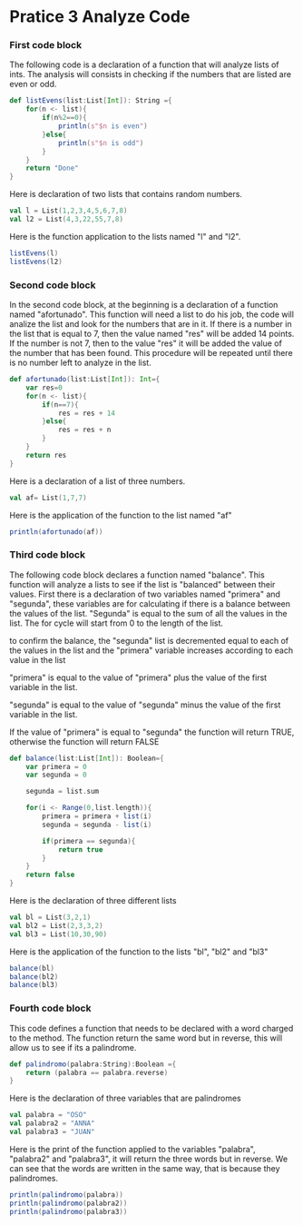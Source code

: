 # Pratice 3 Analyze Code

### First code block

The following code is a declaration of a function that will analyze lists of ints. The analysis will consists in checking if the numbers that are listed are even or odd.

```scala
def listEvens(list:List[Int]): String ={
    for(n <- list){
        if(n%2==0){
            println(s"$n is even")
        }else{
            println(s"$n is odd")
        }
    }
    return "Done"
}
```

Here is declaration of two lists that contains random numbers.

```scala
val l = List(1,2,3,4,5,6,7,8)
val l2 = List(4,3,22,55,7,8)
```

Here is the function application to the lists named "l" and "l2".

```scala
listEvens(l)
listEvens(l2)
```


### Second code block

In the second code block, at the beginning is a declaration of a function named "afortunado". This function will  need a list to do his job, the code will analize the list and look for the numbers that are in it. If there is a number in the list that is equal to 7, then the value named "res" will be added 14 points. If the number is not 7, then to the value "res" it will be added the value of the number that has been found. This procedure will be repeated until there is no number left to analyze in the list.

```scala
def afortunado(list:List[Int]): Int={
    var res=0
    for(n <- list){
        if(n==7){
            res = res + 14
        }else{
            res = res + n
        }
    }
    return res
}

```
Here is a declaration of a list of three numbers.

```scala
val af= List(1,7,7)
```

Here is the application of the function to the list named "af"

```scala
println(afortunado(af))
```


### Third code block

The following code block declares a function named "balance". This function will analyze a lists to see if the list is "balanced" between their values. First there is a declaration of two variables named "primera" and "segunda", these variables are for calculating if there is a balance between the values of the list. "Segunda" is equal to the sum of all the values in the list. The for cycle will start from 0 to the length of the list.

to confirm the balance, the "segunda" list is decremented equal to each of the values in the list and the "primera" variable increases according to each value in the list

"primera" is equal to the value of "primera" plus the value of the first variable in the list.

"segunda" is equal to the value of "segunda" minus the value of the first variable in the list.

If the value of "primera" is equal to "segunda" the function will return TRUE, otherwise the function will return FALSE

```scala
def balance(list:List[Int]): Boolean={
    var primera = 0
    var segunda = 0

    segunda = list.sum

    for(i <- Range(0,list.length)){
        primera = primera + list(i)
        segunda = segunda - list(i)

        if(primera == segunda){
            return true
        }
    }
    return false 
}
```

Here is the declaration of three different lists

```scala
val bl = List(3,2,1)
val bl2 = List(2,3,3,2)
val bl3 = List(10,30,90)
```

Here is the application of the function to the lists "bl", "bl2" and "bl3"

```scala
balance(bl)
balance(bl2)
balance(bl3)
```


### Fourth code block

This code defines a function that needs to be declared with a word charged to the method. The function return the same word but in reverse, this will allow us to see if its a palindrome.

```scala
def palindromo(palabra:String):Boolean ={
    return (palabra == palabra.reverse)
}
```

Here is the declaration of three variables that are palindromes

```scala
val palabra = "OSO"
val palabra2 = "ANNA"
val palabra3 = "JUAN"
```

Here is the print of the function applied to the variables "palabra", "palabra2" and "palabra3", it will return the three words but in reverse. We can see that the words are written in the same way, that is because they palindromes.

```scala
println(palindromo(palabra))
println(palindromo(palabra2))
println(palindromo(palabra3))

```
